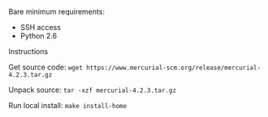 Bare minimum requirements:

- SSH access
- Python 2.6

Instructions

Get source code:
```wget https://www.mercurial-scm.org/release/mercurial-4.2.3.tar.gz```

Unpack source:
```tar -xzf mercurial-4.2.3.tar.gz```

Run local install:
```make install-home```
